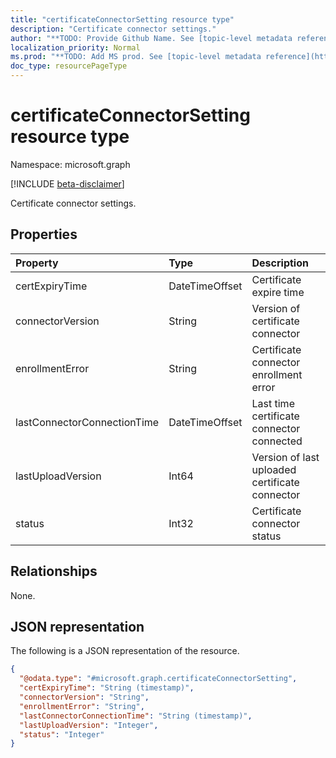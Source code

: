 ```yaml
---
title: "certificateConnectorSetting resource type"
description: "Certificate connector settings."
author: "**TODO: Provide Github Name. See [topic-level metadata reference](https://msgo.azurewebsites.net/add/document/guidelines/metadata.html#topic-level-metadata)**"
localization_priority: Normal
ms.prod: "**TODO: Add MS prod. See [topic-level metadata reference](https://msgo.azurewebsites.net/add/document/guidelines/metadata.html#topic-level-metadata)**"
doc_type: resourcePageType
---
```


# certificateConnectorSetting resource type

Namespace: microsoft.graph

[!INCLUDE [beta-disclaimer](../../includes/beta-disclaimer.md)]

Certificate connector settings.

## Properties
|Property|Type|Description|
|:---|:---|:---|
|certExpiryTime|DateTimeOffset|Certificate expire time|
|connectorVersion|String|Version of certificate connector|
|enrollmentError|String|Certificate connector enrollment error|
|lastConnectorConnectionTime|DateTimeOffset|Last time certificate connector connected|
|lastUploadVersion|Int64|Version of last uploaded certificate connector|
|status|Int32|Certificate connector status|

## Relationships
None.

## JSON representation
The following is a JSON representation of the resource.
<!-- {
  "blockType": "resource",
  "@odata.type": "microsoft.graph.certificateConnectorSetting"
}
-->
``` json
{
  "@odata.type": "#microsoft.graph.certificateConnectorSetting",
  "certExpiryTime": "String (timestamp)",
  "connectorVersion": "String",
  "enrollmentError": "String",
  "lastConnectorConnectionTime": "String (timestamp)",
  "lastUploadVersion": "Integer",
  "status": "Integer"
}
```

